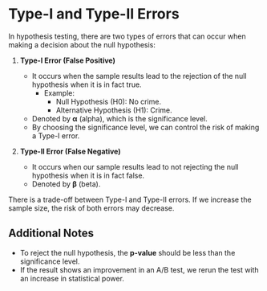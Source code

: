 # Type-I and Type-II Errors

In hypothesis testing, there are two types of errors that can occur when making a decision about the null hypothesis:

1. **Type-I Error (False Positive)**
   - It occurs when the sample results lead to the rejection of the null hypothesis when it is in fact true.
     - Example:
       - Null Hypothesis (H0): No crime.
       - Alternative Hypothesis (H1): Crime.
   - Denoted by **α** (alpha), which is the significance level.
   - By choosing the significance level, we can control the risk of making a Type-I error.

2. **Type-II Error (False Negative)**
   - It occurs when our sample results lead to not rejecting the null hypothesis when it is in fact false.
   - Denoted by **β** (beta).

There is a trade-off between Type-I and Type-II errors. If we increase the sample size, the risk of both errors may decrease.

## Additional Notes

- To reject the null hypothesis, the **p-value** should be less than the significance level.
- If the result shows an improvement in an A/B test, we rerun the test with an increase in statistical power.
